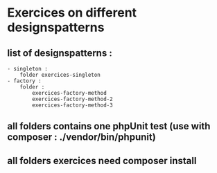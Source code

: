 # Exercices on different designspatterns


## list of designspatterns : 

    - singleton :
        folder exercices-singleton
    - factory : 
        folder : 
            exercices-factory-method
            exercices-factory-method-2
            exercices-factory-method-3

## all folders contains one phpUnit test (use with composer : ./vendor/bin/phpunit)
## all folders exercices need composer install

